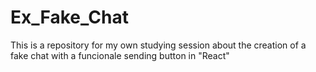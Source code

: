 # Ex_Fake_Chat
This is a repository for my own studying session about the creation of a fake chat with a funcionale sending button  in "React"
